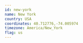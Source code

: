 ```yaml
---
id: new-york
name: New York
country: USA
coordinates: 40.712776,-74.005974
timezone: America/New_York
flag: us
---
```

